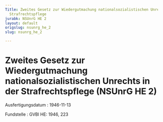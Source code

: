 ```yaml
---
Title: Zweites Gesetz zur Wiedergutmachung nationalsozialistischen Unrechts in der
  Strafrechtspflege
jurabk: NSUnrG HE 2
layout: default
origslug: nsunrg_he_2
slug: nsunrg_he_2

---
```


# Zweites Gesetz zur Wiedergutmachung nationalsozialistischen Unrechts in der Strafrechtspflege (NSUnrG HE 2)

Ausfertigungsdatum
:   1946-11-13

Fundstelle
:   GVBl HE: 1946, 223

